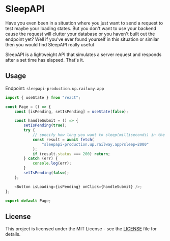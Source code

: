 # SleepAPI

Have you even been in a situation where you just want to send a request to test maybe your loading states. But you don't want to use your backend cause the request will clutter your database or you haven't built out the endpoint yet? Well if you've ever found yourself in this situation or similar then you would find SleepAPI really useful

SleepAPI is a lightweight API that simulates a server request and responds after a set time has elapsed. That's it.

## Usage

Endpoint: `sleepapi-production.up.railway.app`

```typescript
import { useState } from "react";

const Page = () => {
	const [isPending, setIsPending] = useState(false);

	const handleSubmit = () => {
		setIsPending(true);
		try {
			// specify how long you want to sleep(milliseconds) in the query param
			const result = await fetch(
				"sleepapi-production.up.railway.app?sleep=2000"
			);
			if (result.status === 200) return;
		} catch (err) {
			console.log(err);
		}
		setIsPending(false);
	};

	<Button isLoading={isPending} onClick={handleSubmit} />;
};

export default Page;
```

## License

This project is licensed under the MIT License - see the [LICENSE](/LICENSE) file for details.
